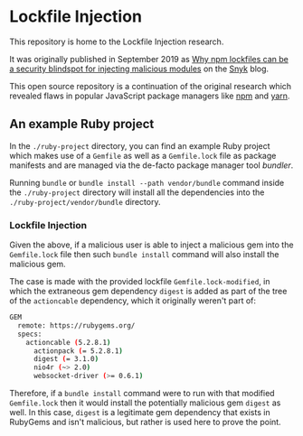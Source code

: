 # Lockfile Injection

This repository is home to the Lockfile Injection research.

It was originally published in September 2019 as [Why npm lockfiles can be a security blindspot for injecting malicious modules](https://snyk.io/blog/why-npm-lockfiles-can-be-a-security-blindspot-for-injecting-malicious-modules/) on the [Snyk](https://snyk.io) blog.

This open source repository is a continuation of the original research which revealed flaws in popular JavaScript package managers like [npm](https://www.npmjs.com) and [yarn](https://yarnpkg.com).

## An example Ruby project

In the `./ruby-project` directory, you can find an example Ruby project which makes use of a `Gemfile` as well as a `Gemfile.lock` file as package manifests and are managed via the de-facto package manager tool *bundler*.

Running `bundle` or `bundle install --path vendor/bundle` command inside the `./ruby-project` directory will install all the dependencies into the `./ruby-project/vendor/bundle` directory.

### Lockfile Injection

Given the above, if a malicious user is able to inject a malicious gem into the `Gemfile.lock` file then such `bundle install` command will also install the malicious gem.

The case is made with the provided lockfile `Gemfile.lock-modified`, in which the extraneous gem dependency `digest` is added as part of the tree of the `actioncable` dependency, which it originally weren't part of:

```sh
GEM
  remote: https://rubygems.org/
  specs:
    actioncable (5.2.8.1)
      actionpack (= 5.2.8.1)
      digest (= 3.1.0)
      nio4r (~> 2.0)
      websocket-driver (>= 0.6.1)
```

Therefore, if a `bundle install` command were to run with that modified `Gemfile.lock` then it would install the potentially malicious gem `digest` as well. In this case, `digest` is a legitimate gem dependency that exists in RubyGems and isn't malicious, but rather is used here to prove the point.